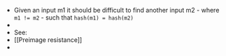- Given an input m1 it should be difficult to find another input m2 - where `m1 != m2` - such that `hash(m1) = hash(m2)`
-
- See:
- [[Preimage resistance]]
-